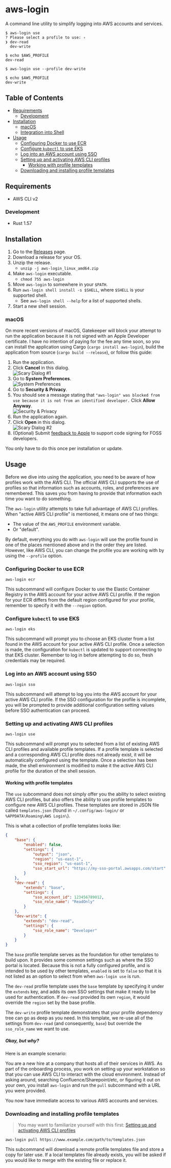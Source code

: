 aws-login
=========

A command line utility to simplify logging into AWS accounts and services.

```
$ aws-login use
? Please select a profile to use: ›
❯ dev-read
  dev-write

$ echo $AWS_PROFILE
dev-read

$ aws-login use --profile dev-write

$ echo $AWS_PROFILE
dev-write
```

Table of Contents
-----------------

- [Requirements](#requirements)
    - [Development](#development)
- [Installation](#installation)
    - [macOS](#macos)
    - [Integration into Shell](#integration-into-shell)
- [Usage](#usage)
    - [Configuring Docker to use ECR](#configuring-docker-to-use-ecr)
    - [Configure `kubectl` to use EKS](#configure-kubectl-to-use-eks)
    - [Log into an AWS account using SSO](#log-into-an-aws-account-using-sso)
    - [Setting up and activating AWS CLI profiles](#setting-up-and-activating-aws-cli-profiles)
        - [Working with profile templates](#working-with-profile-templates)
    - [Downloading and installing profile templates](#downloading-and-installing-profile-templates)

Requirements
------------

- AWS CLI v2

### Development

- Rust 1.57

Installation
------------

1. Go to the [Releases] page.
2. Download a release for your OS.
3. Unzip the release.
    - `unzip -j aws-login_linux_amd64.zip`
4. Make `aws-login` executable.
    - `chmod 755 aws-login`
5. Move `aws-login` to somewhere in your `$PATH`.
6. Run `aws-login shell install -s $SHELL`, where `$SHELL` is your supported shell.
    - See `aws-login shell --help` for a list of supported shells.
7. Start a new shell session.

[Releases]: https://github.com/kherge/rs.aws-login/releases/latest

### macOS

On more recent versions of macOS, Gatekeeper will block your attempt to run the application because it is not signed with an Apple Developer certificate. I have no intention of paying for the fee any time soon, so you can install the application using Cargo (`cargo install aws-login`), build the application from source (`cargo build --release`), or follow this guide:

1. Run the application.
2. Click **Cancel** in this dialog.<br/>![Scary Dialog #1](assets/1.png)
3. Go to **System Preferences**.<br/>![System Preferences](assets/2.png)
4. Go to **Security & Privacy**.
5. You should see a message stating that `"aws-login" was blocked from use because it is not from an identified developer.` Click **Allow Anyway**.<br/>![Security & Privacy](assets/3.png)
5. Run the application again.
6. Click **Open** in this dialog.<br/>![Scary Dialog #2](assets/4.png)
7. (Optional) Submit [feedback to Apple] to support code signing for FOSS developers.

You only have to do this once per installation or update.

[feedback to Apple]: https://www.apple.com/feedback/macos.html

Usage
-----

Before we dive into using the application, you need to be aware of how profiles work with the AWS CLI. The official AWS CLI supports the use of profiles so that information such as accounts, roles, and preferences are remembered. This saves you from having to provide that information each time you want to do something.

The `aws-login` utility attempts to take full advantage of AWS CLI profiles. When "active AWS CLI profile" is mentioned, it means one of two things:

- The value of the `AWS_PROFILE` environment variable.
- Or "default".

By default, everything you do with `aws-login` will use the profile found in one of the places mentioned above and in the order they are listed. However, like AWS CLI, you can change the profile you are working with by using the `--profile` option.

### Configuring Docker to use ECR

    aws-login ecr

This subcommand will configure Docker to use the Elastic Container Registry in the AWS account for your active AWS CLI profile. If the region for your ECR differs from the default region configured for your profile, remember to specify it with the `--region` option.

### Configure `kubectl` to use EKS

    aws-login eks

This subcommand will prompt you to choose an EKS cluster from a list found in the AWS account for your active AWS CLI profile. Once a selection is made, the configuration for `kubectl` is updated to support connecting to that EKS cluster. Remember to log in before attempting to do so, fresh credentials may be required.

### Log into an AWS account using SSO

    aws-login sso

This subcommand will attempt to log you into the AWS account for your active AWS CLI profile. If the SSO configuration for the profile is incomplete, you will be prompted to provide additional configuration setting values before SSO authentication can proceed.

### Setting up and activating AWS CLI profiles

    aws-login use

This subcommand will prompt you to selected from a list of existing AWS CLI profiles and available profile templates. If a profile template is selected and a corresponding AWS CLI profile does not already exist, it will be automatically configured using the template. Once a selection has been made, the shell environment is modified to make it the active AWS CLI profile for the duration of the shell session.

#### Working with profile templates

The `use` subcommand does not simply offer you the ability to select existing AWS CLI profiles, but also offers the ability to use profile templates to configure new AWS CLI profiles. These templates are stored in JSON file called `templates.json` (found in `~/.config/aws-login/` or `%APPDATA\Roaming\AWS Login\`).

This is what a collection of profile templates looks like:

```json
{
    "base": {
        "enabled": false,
        "settings": {
            "output": "json",
            "region": "us-east-1",
            "sso_region": "us-east-1",
            "sso_start_url": "https://my-sso-portal.awsapps.com/start"
        }
    },
    "dev-read": {
        "extends": "base",
        "settings": {
            "sso_account_id": 123456789012,
            "sso_role_name": "ReadOnly"
        }
    },
    "dev-write": {
        "extends": "dev-read",
        "settings": {
            "sso_role_name": "Developer"
        }
    }
}
```

The `base` profile template serves as the foundation for other templates to build upon. It provides some common settings such as where the SSO portal is located. Because this is not a fully configured profile, and is intended to be used by other templates, `enabled` is set to `false` so that it is not listed as an option to select from when `aws-login use` is run.

The `dev-read` profile template uses the `base` template by specifying it under the `extends` key, and adds its own SSO settings that make it ready to be used for authentication. If `dev-read` provided its own `region`, it would override the `region` set by the base profile.

The `dev-write` profile template demonstrates that your profile dependency tree can go as deep as you need. In this template, we re-use all of the settings from `dev-read` (and consequently, `base`) but override the `sso_role_name` we want to use.

##### Okay, but why?

Here is an example scenario:

You are a new hire at a company that hosts all of their services in AWS. As part of the onboarding process, you work on setting up your workstation so that you can use AWS CLI to interact with the cloud environment. Instead of asking around, searching Confluence/Sharepoint/etc, or figuring it out on your own, you install `aws-login` and run the `pull` subcommand with a URL you were provided.

You now have immediate access to various AWS accounts and services.

### Downloading and installing profile templates

> You may want to familiarize yourself with this first:
> [Setting up and activating AWS CLI profiles](#setting-up-and-activating-aws-cli-profiles)

    aws-login pull https://www.example.com/path/to/templates.json

This subcommand will download a remote profile templates file and store a copy for later use. If a local templates file already exists, you will be asked if you would like to merge with the existing file or replace it.
